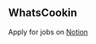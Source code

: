## WhatsCookin

Apply for jobs on [Notion](https://www.notion.so/WhatsCookin-Job-Board-da16b9322f554f119ac58cd965a64c28?p=54ba522ff76f49a7b75af604d18d985f)
